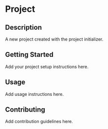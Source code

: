 # Project

## Description
A new project created with the project initializer.

## Getting Started
Add your project setup instructions here.

## Usage
Add usage instructions here.

## Contributing
Add contribution guidelines here.
